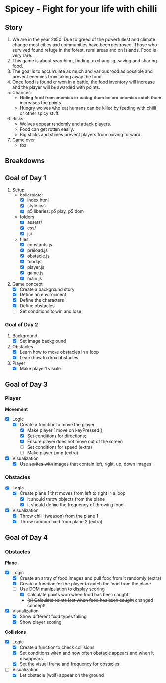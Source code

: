 # Spicey - Fight for your life with chilli

## Story

1. We are in the year 2050. Due to greed of the powerfullest and climate change most cities and communities have been destroyed. Those who survived found refuge in the forest, rural areas and on islands. Food is very rare. 
2. This game is about searching, finding, exchanging, saving and sharing food.
3. The goal is to accumulate as much and various food as possible and prevent enemies from taking away the food.
4. Once food is found or won in a battle, the food inventory will increase and the player will be awarded with points.
5. Chances:
    - Hiding food from enemies or eating them before enemies catch them increases the points.
    - Hungry wolves who eat humans can be killed by feeding with chilli or other spicy stuff.
6. Risks:
    - Wolves appear randomly and attack players.
    - Food can get rotten easily.
    - Big sticks and stones prevent players from moving forward.
7. Game over
    - tba

## Breakdowns

## Goal of Day 1

1. Setup
    - boilerplate:
        - [x] index.html
        - [x] style.css
        - [x] p5 libaries: p5 play, p5 dom
    - folders
        - [x] assets/
        - [x] css/
        - [x] js/
    - files
        - [x] constants.js
        - [x] preload.js
        - [x] obstacle.js
        - [x] food.js
        - [x] player.js
        - [x] game.js
        - [x] main.js

2. Game concept
    - [x] Create a background story
    - [x] Define an environment
    - [x] Define the characters
    - [x] Define obstacles
    - [ ] Set conditions to win and lose

### Goal of Day 2

1. Background
    - [x] Set image background

2. Obstacles
    - [x] Learn how to move obstacles in a loop
    - [x] Learn how to drop obstacles

3. Player
    - [x] Make player1 visible

## Goal of Day 3

### Player

**Movement**

- [x] Logic
    - [x] Create a function to move the player
        - [x] Make player 1 move on keyPressed();
        - [x] Set conditions for directions;
        - [x] Ensure player does not move out of the screen
        - [ ] Set conditions for speed (extra)
        - [ ] Make player jump (extra)
- [x] Visualization
    - [x] Use ~~sprites with~~ images that contain left, right, up, down images

### Obstacles

- [x] Logic
    - [x] Create plane 1 that moves from left to right in a loop
        - [x] it should throw objects from the plane
        - [x] it should define the frequency of throwing food

- [x] Visualization
    - [x] Throw chilli (weapon) from the plane 1
    - [x] Throw random food from plane 2 (extra)

## Goal of Day 4

### Obstacles

**Plane**

- [x] Logic
    - [x] Create an array of food images and pull food from it randomly (extra)
    - [x] Create a function for the player to catch the food from the plane
    - [ ] Use DOM manipulation to display scoring
        - [x] Calculate points won when food has been caught

        - ~~[x] Calculate points lost when food has been caught~~ changed concept!
- [x] Visualization
    - [x] Show different food types falling
    - [x] Show player scoring

**Collisions**

- [x] Logic
    - [x] Create a function to check collisions
    - [x] Set conditions when and how often obstacle appears and when it disappears
    - [x] Set the visual frame and frequency for obstacles

- [ ] Visualization
    - [x] Let obstacle (wolf) appear on the ground
